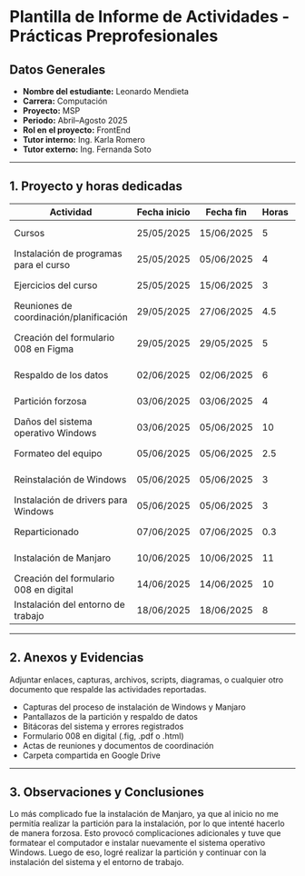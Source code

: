 # Plantilla de Informe de Actividades - Prácticas Preprofesionales

## Datos Generales

- **Nombre del estudiante:** Leonardo Mendieta
- **Carrera:** Computación
- **Proyecto:** MSP
- **Periodo:** Abril–Agosto 2025
- **Rol en el proyecto:** FrontEnd
- **Tutor interno:** Ing. Karla Romero
- **Tutor externo:** Ing. Fernanda Soto

---

## 1. Proyecto y horas dedicadas

| **Actividad**                                | **Fecha inicio** | **Fecha fin** | **Horas** | **Evidencia/Referencia**               |
|---------------------------------------------|------------------|---------------|-----------|----------------------------------------|
| Cursos                                       | 25/05/2025       | 15/06/2025    | 5         | Certificados, plataforma virtual       |
| Instalación de programas para el curso       | 25/05/2025       | 05/06/2025    | 4         | Capturas, terminal, instaladores       |
| Ejercicios del curso                         | 25/05/2025       | 15/06/2025    | 3         | Capturas, repositorio, plataforma      |
| Reuniones de coordinación/planificación      | 29/05/2025       | 27/06/2025    | 4.5       | Actas de reunión, capturas             |
| Creación del formulario 008 en Figma         | 29/05/2025       | 29/05/2025    | 5         | Enlace a Figma, diseño final exportado |
| Respaldo de los datos                        | 02/06/2025       | 02/06/2025    | 6         | Capturas de respaldo, logs             |
| Partición forzosa                            | 03/06/2025       | 03/06/2025    | 4         | Capturas, consola de particionado      |
| Daños del sistema operativo Windows          | 03/06/2025       | 05/06/2025    | 10        | Bitácora de errores, logs              |
| Formateo del equipo                          | 05/06/2025       | 05/06/2025    | 2.5       | Captura de proceso de formateo         |
| Reinstalación de Windows                     | 05/06/2025       | 05/06/2025    | 3         | Capturas, ISO utilizada                |
| Instalación de drivers para Windows          | 05/06/2025       | 05/06/2025    | 3         | Panel de control, capturas             |
| Reparticionado                               | 07/06/2025       | 07/06/2025    | 0.3       | Pantallazo de partición                |
| Instalación de Manjaro                       | 10/06/2025       | 10/06/2025    | 11        | Capturas, logs, entorno Manjaro        |
| Creación del formulario 008 en digital       | 14/06/2025       | 14/06/2025    | 10        | Captura del formulario, diseño UI      |
| Instalación del entorno de trabajo           | 18/06/2025       | 18/06/2025    | 8         | Lista de paquetes, configuraciones     |

---

## 2. Anexos y Evidencias

Adjuntar enlaces, capturas, archivos, scripts, diagramas, o cualquier otro documento que respalde las actividades reportadas.

- Capturas del proceso de instalación de Windows y Manjaro  
- Pantallazos de la partición y respaldo de datos  
- Bitácoras del sistema y errores registrados  
- Formulario 008 en digital (.fig, .pdf o .html)  
- Actas de reuniones y documentos de coordinación  
- Carpeta compartida en Google Drive

---

## 3. Observaciones y Conclusiones

Lo más complicado fue la instalación de Manjaro, ya que al inicio no me permitía realizar la partición para la instalación, por lo que intenté hacerlo de manera forzosa. Esto provocó complicaciones adicionales y tuve que formatear el computador e instalar nuevamente el sistema operativo Windows. Luego de eso, logré realizar la partición y continuar con la instalación del sistema y el entorno de trabajo.
